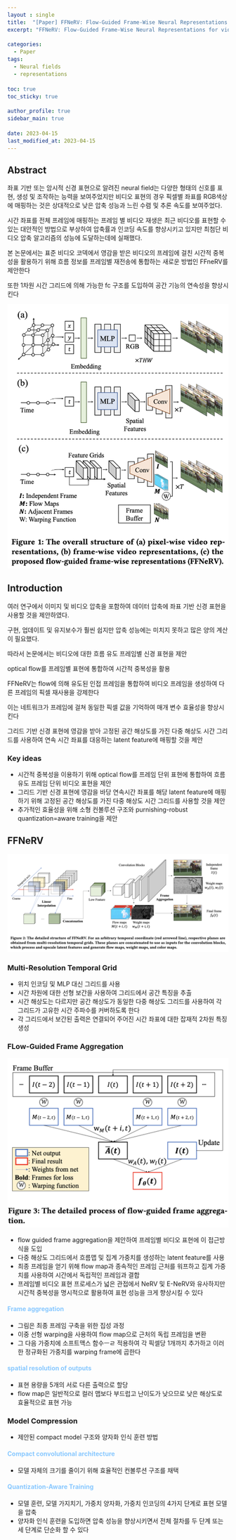 ```yaml
---
layout : single
title:  "[Paper] FFNeRV: Flow-Guided Frame-Wise Neural Representations for videos"
excerpt: "FFNeRV: Flow-Guided Frame-Wise Neural Representations for videos 논문 정리"

categories:
  - Paper
tags:
  - Neural fields
  - representations

toc: true
toc_sticky: true

author_profile: true
sidebar_main: true

date: 2023-04-15
last_modified_at: 2023-04-15
---
```


## Abstract

좌표 기반 또는 암시적 신경 표현으로 알려진 neural field는 다양한 형태의 신호를 표현, 생성 및 조작하는 능력을 보여주었지만 비디오 표현의 경우 픽셀별 좌표를 RGB색상에 매핑하는 것은 상대적으로 낮은 압축 성능과 느린 수렴 및 추론 속도를 보여주었다.

시간 좌표를 전체 프레임에 매핑하는 프레임 별 비디오 재생은 최근 비디오를 표현할 수 있는 대안적인 방법으로 부상하여 압축률과 인코딩 속도를 향상시키고 있지만 최첨단 비디오 압축 알고리즘의 성능에 도달하는데에 실패했다.

  

본 논문에서는 표준 비디오 코덱에서 영감을 받은 비디오의 프레임에 걸친 시간적 중복성을 활용하기 위해 흐름 정보를 프레임별 재전송에 통합하는 새로운 방법인 FFneRV를 제안한다

또한 1차원 시간 그리드에 의해 가능한 fc 구조를 도입하여 공간 기능의 연속성을 향상시킨다

  

<p align="center"><img src="/assets/images/Paper/ffnerv/figure_1.png"></p>

  

## Introduction

여러 연구에서 이미지 및 비디오 압축을 포함하여 데이터 압축에 좌표 기반 신경 표현을 사용할 것을 제안하였다.

구현, 업데이트 및 유지보수가 훨씬 쉽지만 압축 성능에는 미치지 못하고 많은 양의 계산이 필요했다.

  

따라서 논문에서는 비디오에 대한 흐름 유도 프레임별 신경 표현을 제안

optical flow를 프레임별 표현에 통합하여 시간적 중복성을 활용

  

FFNeRV는 flow에 의해 유도된 인접 프레임을 통합하여 비디오 프레임을 생성하여 다른 프레임의 픽셀 재사용을 강제한다

이는 네트워크가 프레임에 걸쳐 동일한 픽셀 값을 기억하여 매개 변수 효율성을 향상시킨다

  

그리드 기반 신경 표현에 영감을 받아 고정된 공간 해상도를 가진 다중 해상도 시간 그리드를 사용하여 연속 시간 좌표를 대응하는 latent feature에 매핑할 것을 제안

  

### Key ideas

- 시간적 중복성을 이용하기 위해 optical flow를 프레임 단위 표현에 통합하여 흐름 유도 프레임 단위 비디오 표현을 제안
- 그리드 기반 신경 표현에 영감을 바당 연속시간 좌표를 해당 latent feature에 매핑하기 위해 고정된 공간 해상도를 가진 다중 해상도 시간 그리드를 사용할 것을 제안
- 추가적인 효율성을 위해 소형 컨볼루션 구조와 purnishing-robust quantization=aware training을 제안

  

## FFNeRV

<p align="center"><img src="/assets/images/Paper/ffnerv/figure_2.png"></p>

### Multi-Resolution Temporal Grid

- 위치 인코딩 및 MLP 대신 그리드를 사용
- 시간 차원에 대한 선형 보간을 사용하여 그리드에서 공간 특징을 추출
- 시간 해상도는 다르지만 공간 해상도가 동일한 다중 해상도 그리드를 사용하여 각 그리드가 고유한 시간 주파수를 커버하도록 한다
- 각 그리드에서 보간된 출력은 연결되어 주어진 시간 좌표에 대한 잡재적 2차원 특징 생성

  

### FLow-Guided Frame Aggregation

  

<p align="center"><img src="/assets/images/Paper/ffnerv/figure_3.png"></p>

- flow guided frame aggregation을 제안하여 프레임별 비디오 표현에 이 접근방식을 도입
- 다중 해상도 그리드에서 흐름맵 및 집계 가중치를 생성하는 latent feature를 사용
- 최종 프레임을 얻기 위해 flow map과 종속적인 프레임 근처를 워프하고 집계 가중치를 사용하여 시간에서 독립적인 프레임과 결합
- 프레임별 비디오 표현 프로세스가 넓은 관접에서 NeRV 및 E-NeRV와 유사하지만 시간적 중복성을 명시적으로 활용하여 표현 성능을 크게 향상시킬 수 있다

  

#### <span style="color: #88c8ff"> Frame aggregation </span>

- 그림은 최종 프레임 구축을 위한 집성 과정
- 이중 선형 warping을 사용하여 flow map으로 근처의 독립 프레임을 변환
- 그 다음 가중치에 소프트맥스 함수ㅡㄹ 적용하여 각 픽셀당 1개까지 추가하고 이러한 정규화된 가중치를 warping frame에 곱한다

  

#### <span style="color: #88c8ff"> spatial resolution of outputs </span>

- 표현 용량을 5개의 서로 다른 출력으로 할당
- flow map은 일반적으로 컬러 맵보다 부드럽고 난이도가 낮으므로 낮은 해상도로 효율적으로 표현 가능

  

### Model Compression

- 제안된 compact model 구조와 양자화 인식 훈련 방법

  

#### <span style="color: #88c8ff"> Compact convolutional architecture </span>

- 모델 자체의 크기를 줄이기 위해 효율적인 컨볼루션 구조를 채택

  

#### <span style="color: #88c8ff"> Quantization-Aware Training </span>

- 모델 훈련, 모델 가지치기, 가중치 양자화, 가중치 인코딩의 4가지 단계로 표현 모델을 압축
- 양자화 인식 훈련을 도입하면 압축 성능을 향상시키면서 전체 절차를 두 단계 또는 세 단계로 단순화 할 수 있다